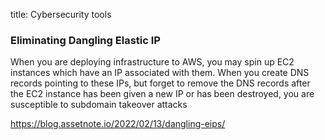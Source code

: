 title: Cybersecurity tools

### Eliminating Dangling Elastic IP

When you are deploying infrastructure to AWS, you may spin up EC2 instances which have an IP associated with them. When you create DNS records pointing to these IPs, but forget to remove the DNS records after the EC2 instance has been given a new IP or has been destroyed, you are susceptible to subdomain takeover attacks

<https://blog.assetnote.io/2022/02/13/dangling-eips/>

